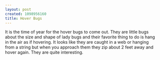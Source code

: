 ```yaml
--- 
layout: post
created: 1098956160
title: Hover Bugs
---
```

It is the time of year for the hover bugs to come out.  They are little bugs about the size and shape of lady bugs and their favorite thing to do is hang in the air as if hovering.  It looks like they are caught in a web or hanging from a string but when you approach them they zip about 2 feet away and hover again.  They are quite interesting.
